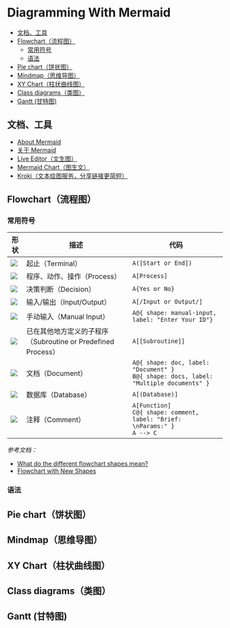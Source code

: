 # Diagramming With Mermaid

- [文档、工具](#文档工具)
- [Flowchart（流程图）](#flowchart流程图)
  - [常用符号](#常用符号)
  - [语法](#语法)
- [Pie chart（饼状图）](#pie-chart饼状图)
- [Mindmap（思维导图）](#mindmap思维导图)
- [XY Chart（柱状曲线图）](#xy-chart柱状曲线图)
- [Class diagrams（类图）](#class-diagrams类图)
- [Gantt (甘特图)](#gantt-甘特图)


## 文档、工具
- [About Mermaid](https://mermaid.js.org/intro/)
- [关于 Mermaid](https://mermaid.nodejs.cn/intro/)
- [Live Editor（文生图）](https://mermaid.live/)
- [Mermaid Chart（图生文）](https://www.mermaidchart.com/)
- [Kroki（文本绘图服务，分享链接更简短）](https://kroki.io/)

## Flowchart（流程图）
### 常用符号

| 形状                  | 描述                                                         | 代码                                                                                      |
| --------------------- | ------------------------------------------------------------ | ----------------------------------------------------------------------------------------- |
| ![][Flow_Terminal]    | 起止（Terminal）                                             | `A([Start or End])`                                                                       |
| ![][Flow_Process]     | 程序、动作、操作（Process）                                  | `A[Process]`                                                                              |
| ![][Flow_Decision]    | 决策判断（Decision）                                         | `A{Yes or No}`                                                                            |
| ![][Flow_InOut]       | 输入/输出（Input/Output）                                    | `A[/Input or Output/]`                                                                    |
| ![][Flow_ManualInput] | 手动输入（Manual Input）                                     | `A@{ shape: manual-input, label: "Enter Your ID"}`                                        |
| ![][Flow_Subroutine]  | 已在其他地方定义的子程序（Subroutine or Predefined Process） | `A[[Subroutine]]`                                                                         |
| ![][Flow_Doc]         | 文档（Document）                                             | `A@{ shape: doc, label: "Document" }`<br>`B@{ shape: docs, label: "Multiple documents" }` |
| ![][Flow_Database]    | 数据库（Database）                                           | `A[(Database)]`                                                                           |
| ![][Flow_Comment]     | 注释（Comment）                                              | `A[Function]`<br>`C@{ shape: comment, label: "Brief: \nParams:" }`<br>`A --> C`           |


*参考文档：*
- [What do the different flowchart shapes mean?](https://www.rff.com/flowchart_shapes.php)
- [Flowchart with New Shapes](https://mermaid.js.org/syntax/flowchart.html#example-flowchart-with-new-shapes)

[Flow_Terminal]: https://kroki.io/mermaid/svg/eNpLy8kvT85ILCpR8AniUgACR43o4BIQP79IwTUvJVYTAMANCqM
[Flow_Process]: https://kroki.io/mermaid/svg/eNpLy8kvT85ILCpR8AniUgACx-iAovzk1OLiWAB-eAjr
[Flow_Decision]: https://kroki.io/mermaid/svg/eNpLy8kvT85ILCpR8AniUgACx-rI1GKF_CIFv_xaAI_3CVs
[Flow_InOut]: https://kroki.io/mermaid/svg/eNpLy8kvT85ILCpR8AniUgACx2h9z7yC0hKF_CIF_9ISIEs_FgDlLwws
[Flow_ManualInput]: https://kroki.io/mermaid/svg/eNpLy8kvT85ILCpR8AniUgACR4dqheKMxIJUK4XcxLzSxBzdzLyC0hIdhZzEpNQcKwUl17yS1CKFyPzSIgVPF6VaAMA8FVY
[Flow_Subroutine]: https://kroki.io/mermaid/svg/eNpLy8kvT85ILCpR8AniUgACx-jo4NKkovzSksy81NhYALFaCvQ
[Flow_Doc]: https://kroki.io/mermaid/svg/eNpLy8kvT85ILCpR8AniUgACR4dqheKMxIJUK4WU_GQdhZzEpNQcKwUll_zk0tzUvBIlhVqwOicUdcUIhb6lOSWZBTmpIGGwjmKgFgCMtyEW
[Flow_Database]: https://kroki.io/mermaid/svg/eNpLy8kvT85ILCpR8AniUgACx2gNl8SSxKTE4lTNWACXGQly
[Flow_Comment]: https://kroki.io/mermaid/svg/eNpLy8kvT85ILCpR8AniUgACx2i30rzkksz8vFgw39mhWqE4I7Eg1UohOT83NzWvREchJzEpNcdKQcmpKDM1zUohJi8gsSgxt9hKSaEWYoaCrq6dgjMAQN4bbw

### 语法


## Pie chart（饼状图）

## Mindmap（思维导图）

## XY Chart（柱状曲线图）

## Class diagrams（类图）

## Gantt (甘特图)